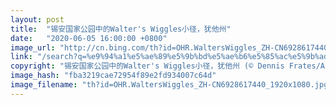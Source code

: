 ```yaml
---
layout: post
title:  "锡安国家公园中的Walter's Wiggles小径，犹他州"
date:   "2020-06-05 16:00:00 +0800"
image_url: "http://cn.bing.com/th?id=OHR.WaltersWiggles_ZH-CN6928617440_1920x1080.jpg&rf=LaDigue_1920x1080.jpg&pid=hp"
link: "/search?q=%e9%94%a1%e5%ae%89%e5%9b%bd%e5%ae%b6%e5%85%ac%e5%9b%ad&form=hpcapt&mkt=zh-cn"
copyright: "锡安国家公园中的Walter's Wiggles小径，犹他州 (© Dennis Frates/Alamy)"
image_hash: "fba3219cae72954f89e2fd934007c64d"
image_filename: "th?id=OHR.WaltersWiggles_ZH-CN6928617440_1920x1080.jpg&rf=LaDigue_1920x1080.jpg&pid=hp"
---
```

